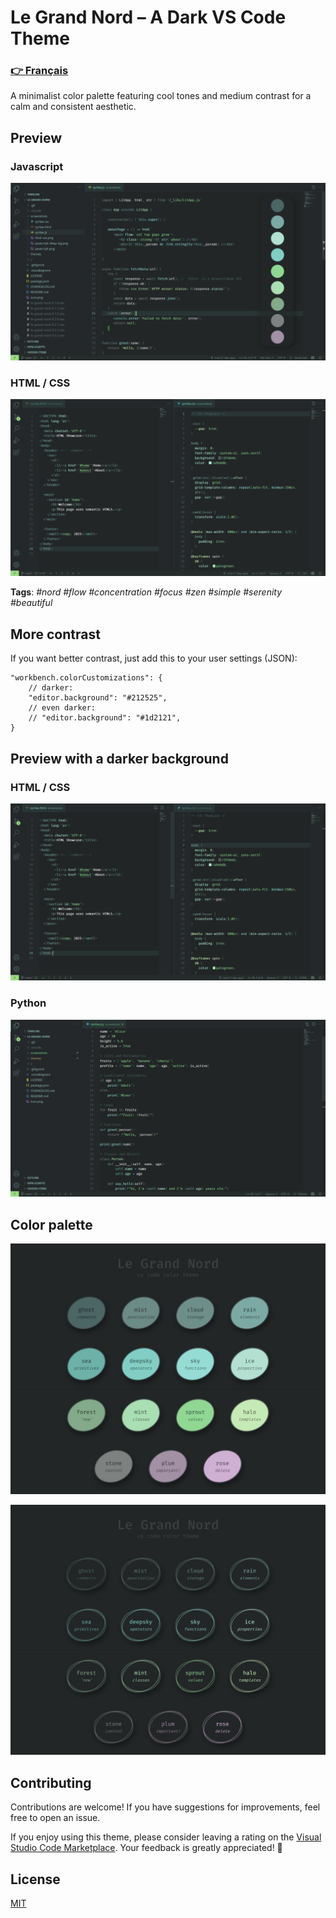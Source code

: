 # Le Grand Nord – A Dark VS Code Theme

### [👉 Français](README_fr.md)

A minimalist color palette featuring cool tones and medium contrast for a calm and consistent aesthetic.


## Preview

### Javascript
![Le Grand Nord Theme - JAVASCRIPT](screenshots/javascript.png)

### HTML / CSS
![Le Grand Nord Theme - HTML / CSS](screenshots/html-css.png)

**Tags**: *#nord #flow #concentration #focus #zen #simple #serenity #beautiful*


## More contrast

If you want better contrast, just add this to your user settings (JSON):

```jsonc
"workbench.colorCustomizations": {
	// darker:
	"editor.background": "#212525",
	// even darker:
	// "editor.background": "#1d2121",
}
```

## Preview with a darker background

### HTML / CSS
![Le Grand Nord Theme w/ Darker BG - HTML / CSS](screenshots/darker-html-css.png)

### Python
![Le Grand Nord Theme w/ Darker BG - PYTHON](screenshots/darker-python.png)


## Color palette

![Le Grand Nord Theme - color palette](screenshots/named-color-palette.png)

![Le Grand Nord Theme - color palette](screenshots/named-color-palette--text.png)


## Contributing

Contributions are welcome! If you have suggestions for improvements, feel free to open an issue.

If you enjoy using this theme, please consider leaving a rating on the [Visual Studio Code Marketplace](https://marketplace.visualstudio.com/items?itemName=ncodefun.le-grand-nord). Your feedback is greatly appreciated! 💖


## License

[MIT](LICENSE)
